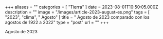+++
aliases = ""
categories = [ "Tierra" ]
date = 2023-08-01T10:50:05.000Z
description = ""
image = "/images/article-2023-august-es.png"
tags = [ "2023", "clima", " Agosto" ]
title = " Agosto de 2023 comparado con los agostos de 1922 a 2022"
type = "post"
url = ""
+++

 Agosto de 2023
